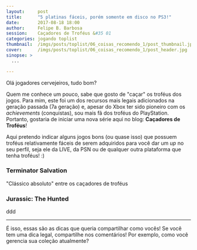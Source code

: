 ```yaml
---
layout:     post
title:      "5 platinas fáceis, porém somente em disco no PS3!"
date:       2017-08-18 18:00
author:     Felipe B. Barbosa
session:    Caçadores de Troféus &#35 01
categories: jogando toplist
thumbnail:  /imgs/posts/toplist/06_coisas_recomendo_1/post_thumbnail.jpg
cover:      /imgs/posts/toplist/06_coisas_recomendo_1/post_header.jpg
sinopse: >
  ...

---
```

Olá jogadores cervejeiros, tudo bom?

Quem me conhece um pouco, sabe que gosto de "caçar" os troféus dos jogos. Para mim, este foi um dos recursos mais legais adicionados na geração passada (7a geração) e, apesar do Xbox ter sido pioneiro com os *achievements* (conquistas), sou mais fã dos troféus do PlayStation. Portanto, gostaria de iniciar uma nova série aqui no blog: **Caçadores de Troféus**!

Aqui pretendo indicar alguns jogos bons (ou quase isso) que possuem troféus relativamente fáceis de serem adquiridos para você dar um *up* no seu perfil, seja ele da LIVE, da PSN ou de qualquer outra plataforma que tenha troféus! :)



### Terminator Salvation

"Clássico absoluto" entre os caçadores de troféus

### Jurassic: The Hunted

ddd



---

É isso, essas são as dicas que queria compartilhar como vocês! Se você tem uma dica legal, compartilhe nos comentários! Por exemplo, como você gerencia sua coleção atualmente?

